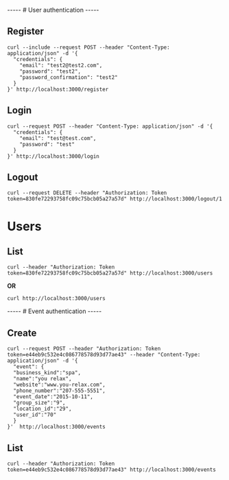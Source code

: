 
----- # User authentication -----

## Register

```
curl --include --request POST --header "Content-Type: application/json" -d '{
  "credentials": {
    "email": "test2@test2.com",
    "password": "test2",
    "password_confirmation": "test2"
  }
}' http://localhost:3000/register
```

## Login

```
curl --request POST --header "Content-Type: application/json" -d '{
  "credentials": {
    "email": "test@test.com",
    "password": "test"
  }
}' http://localhost:3000/login
```

## Logout

```
curl --request DELETE --header "Authorization: Token token=830fe72293758fc09c75bcb05a27a57d" http://localhost:3000/logout/1
```

# Users

## List

```
curl --header "Authorization: Token token=830fe72293758fc09c75bcb05a27a57d" http://localhost:3000/users
```

**OR**

```
curl http://localhost:3000/users

```
----- # Event authentication -----

## Create

```
curl --request POST --header "Authorization: Token token=e44eb9c532e4c086778578d93d77ae43" --header "Content-Type: application/json" -d '{
  "event": {
  "business_kind":"spa",
  "name":"you relax",
  "website":"www.you-relax.com",
  "phone_number":"207-555-5551",
  "event_date":"2015-10-11",
  "group_size":"9",
  "location_id":"29",
  "user_id":"70"
  }
}'  http://localhost:3000/events
```

## List

```
curl --header "Authorization: Token token=e44eb9c532e4c086778578d93d77ae43" http://localhost:3000/events
```

